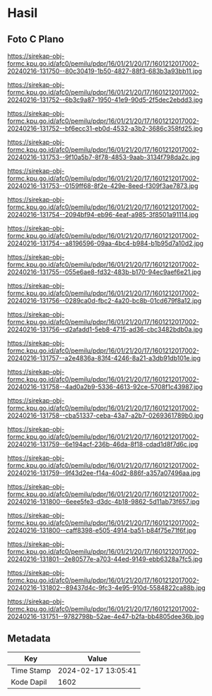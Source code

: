 # Hasil

## Foto C Plano

https://sirekap-obj-formc.kpu.go.id/afc0/pemilu/pdpr/16/01/21/20/17/1601212017002-20240216-131750--80c30419-1b50-4827-88f3-683b3a93bb11.jpg

https://sirekap-obj-formc.kpu.go.id/afc0/pemilu/pdpr/16/01/21/20/17/1601212017002-20240216-131752--6b3c9a87-1950-41e9-90d5-2f5dec2ebdd3.jpg

https://sirekap-obj-formc.kpu.go.id/afc0/pemilu/pdpr/16/01/21/20/17/1601212017002-20240216-131752--bf6ecc31-eb0d-4532-a3b2-3686c358fd25.jpg

https://sirekap-obj-formc.kpu.go.id/afc0/pemilu/pdpr/16/01/21/20/17/1601212017002-20240216-131753--9f10a5b7-8f78-4853-9aab-3134f798da2c.jpg

https://sirekap-obj-formc.kpu.go.id/afc0/pemilu/pdpr/16/01/21/20/17/1601212017002-20240216-131753--0159ff68-8f2e-429e-8eed-f309f3ae7873.jpg

https://sirekap-obj-formc.kpu.go.id/afc0/pemilu/pdpr/16/01/21/20/17/1601212017002-20240216-131754--2094bf94-eb96-4eaf-a985-3f8501a91114.jpg

https://sirekap-obj-formc.kpu.go.id/afc0/pemilu/pdpr/16/01/21/20/17/1601212017002-20240216-131754--a8196596-09aa-4bc4-b984-b1b95d7a10d2.jpg

https://sirekap-obj-formc.kpu.go.id/afc0/pemilu/pdpr/16/01/21/20/17/1601212017002-20240216-131755--055e6ae8-fd32-483b-b170-94ec9aef6e21.jpg

https://sirekap-obj-formc.kpu.go.id/afc0/pemilu/pdpr/16/01/21/20/17/1601212017002-20240216-131756--0289ca0d-fbc2-4a20-bc8b-01cd679f8a12.jpg

https://sirekap-obj-formc.kpu.go.id/afc0/pemilu/pdpr/16/01/21/20/17/1601212017002-20240216-131756--d2afadd1-5eb8-4715-ad36-cbc3482bdb0a.jpg

https://sirekap-obj-formc.kpu.go.id/afc0/pemilu/pdpr/16/01/21/20/17/1601212017002-20240216-131757--a2e4836a-83f4-4246-8a21-a3db91db101e.jpg

https://sirekap-obj-formc.kpu.go.id/afc0/pemilu/pdpr/16/01/21/20/17/1601212017002-20240216-131758--4ad0a2b9-5336-4613-92ce-5708f1c43987.jpg

https://sirekap-obj-formc.kpu.go.id/afc0/pemilu/pdpr/16/01/21/20/17/1601212017002-20240216-131758--cba51337-ceba-43a7-a2b7-0269361789b0.jpg

https://sirekap-obj-formc.kpu.go.id/afc0/pemilu/pdpr/16/01/21/20/17/1601212017002-20240216-131759--6e194acf-236b-46da-8f18-cdad1d8f7d6c.jpg

https://sirekap-obj-formc.kpu.go.id/afc0/pemilu/pdpr/16/01/21/20/17/1601212017002-20240216-131759--9f43d2ee-f14a-40d2-886f-a357a07496aa.jpg

https://sirekap-obj-formc.kpu.go.id/afc0/pemilu/pdpr/16/01/21/20/17/1601212017002-20240216-131800--6eee5fe3-d3dc-4b18-9862-5d11ab73f657.jpg

https://sirekap-obj-formc.kpu.go.id/afc0/pemilu/pdpr/16/01/21/20/17/1601212017002-20240216-131800--caff8398-e505-4914-ba51-b84f75e71f6f.jpg

https://sirekap-obj-formc.kpu.go.id/afc0/pemilu/pdpr/16/01/21/20/17/1601212017002-20240216-131801--2e80577e-a703-44ed-9149-ebb6328a7fc5.jpg

https://sirekap-obj-formc.kpu.go.id/afc0/pemilu/pdpr/16/01/21/20/17/1601212017002-20240216-131802--89437d4c-9fc3-4e95-910d-5584822ca88b.jpg

https://sirekap-obj-formc.kpu.go.id/afc0/pemilu/pdpr/16/01/21/20/17/1601212017002-20240216-131751--9782798b-52ae-4e47-b2fa-bb4805dee36b.jpg


## Metadata

| Key        | Value               |
| ---------- | ------------------- |
| Time Stamp | 2024-02-17 13:05:41 |
| Kode Dapil | 1602                |



